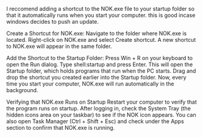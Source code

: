 I reccomend adding a shortcut to the NOK.exe file to your startup folder so that it automatically runs when you start your computer. this is good incase windows decides to push an update.

Create a Shortcut for NOK.exe:
  Navigate to the folder where NOK.exe is located.
  Right-click on NOK.exe and select Create shortcut.
  A new shortcut to NOK.exe will appear in the same folder.
  
Add the Shortcut to the Startup Folder:
  Press Win + R on your keyboard to open the Run dialog.
  Type shell:startup and press Enter. This will open the Startup folder, which holds programs that run when the PC starts.
  Drag and drop the shortcut you created earlier into the Startup folder.
  Now, every time you start your computer, NOK.exe will run automatically in the background.

Verifying that NOK.exe Runs on Startup
  Restart your computer to verify that the program runs on startup.
  After logging in, check the System Tray (the hidden icons area on your taskbar) to see if the NOK icon appears.
  You can also open Task Manager (Ctrl + Shift + Esc) and check under the Apps section to confirm that NOK.exe is running.
